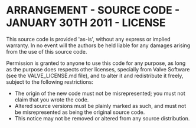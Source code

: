 ARRANGEMENT - SOURCE CODE - JANUARY 30TH 2011 - LICENSE
======================

This source code is provided 'as-is', without any express or implied warranty. In no event will the authors be held liable for any damages arising from the use of this source code.

Permission is granted to anyone to use this code for any purpose, as long as the purpose does respects other licenses, specially from Valve Software (see the VALVE_LICENSE.md file), and to alter it and redistribute it freely, subject to the following restrictions:

* The origin of the new code must not be misrepresented; you must not claim that you wrote the code.
* Altered source versions must be plainly marked as such, and must not be misrepresented as being the original source code.
* This notice may not be removed or altered from any source distribution.
